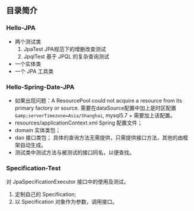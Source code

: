 ## 目录简介

### Hello-JPA

- 两个测试类
    1. JpaTest JPA规范下的增删改查测试
    2. JpqlTest 基于 JPQL 的复杂查询测试
- 一个实体类
- 一个 JPA 工具类

### Hello-Spring-Date-JPA

- 如果出现问题：A ResourcePool could not acquire a resource from its primary factory or source.
需要在dataSource配置中加上是时区配置`&amp;serverTimezone=Asia/Shanghai`, mysql5.7 + 需要加上该配置。
- resources/applicationContext.xml Spring 配置文件；
- domain 实体类包；
- dao 接口类包；
具体的查询方法无需提供，只需提供接口方法，其他的由框架自动生成。
- 测试类中测试方法与被测试的接口同名，以便查找。

### Specification-Test

对 JpaSpecificationExecutor 接口中的使用及测试。
1. 定制自己的 Specification;
2. 以 Specification 对象作为参数，调用接口。